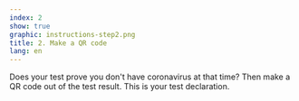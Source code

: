 ```yaml
---
index: 2
show: true
graphic: instructions-step2.png
title: 2. Make a QR code
lang: en
---
```

Does your test prove you don't have coronavirus at that time? Then make a QR code out of the test result. This is your test declaration. 
